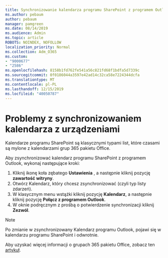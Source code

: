 ```yaml
---
title: Synchronizowanie kalendarza programu SharePoint z programem Outlook
ms.author: pebaum
author: pebaum
manager: pamgreen
ms.date: 08/14/2019
ms.audience: Admin
ms.topic: article
ROBOTS: NOINDEX, NOFOLLOW
localization_priority: Normal
ms.collection: Adm_O365
ms.custom:
- "9000677"
- "2586"
ms.openlocfilehash: 8158b1fd762fe541a56c821fd68f1bdfa5d7339c
ms.sourcegitcommit: 0f0186044a3597e42ad14c32ca58e7224344dcfa
ms.translationtype: MT
ms.contentlocale: pl-PL
ms.lasthandoff: 12/15/2019
ms.locfileid: "40050787"
---
```

# <a name="issues-synchronizing-your-calendar-to-devices"></a>Problemy z synchronizowaniem kalendarza z urządzeniami

Kalendarze programu SharePoint są klasycznymi typami list, które czasami są mylone z kalendarzami grup 365 pakietu Office.

Aby zsynchronizować kalendarz programu SharePoint z programem Outlook, wykonaj następujące kroki:

1. Kliknij ikonę koła zębatego **Ustawienia** , a następnie kliknij pozycję **zawartość witryny**.
2. Otwórz Kalendarz, który chcesz zsynchronizować (czyli typ listy zdarzeń).
3. W klasycznym menu wstążki kliknij pozycję **Kalendarz**, a następnie kliknij pozycję **Połącz z programem Outlook**.
4. W oknie podręcznym z prośbą o potwierdzenie synchronizacji kliknij **Zezwól**.

>[!Note]
> Po zmianie w zsynchronizowany Kalendarz programu Outlook, pojawi się w kalendarzu programu SharePoint i odwrotnie.

Aby uzyskać więcej informacji o grupach 365 pakietu Office, zobacz ten [artykuł](https://support.office.com/article/Learn-about-Office-365-groups-b565caa1-5c40-40ef-9915-60fdb2d97fa2).
